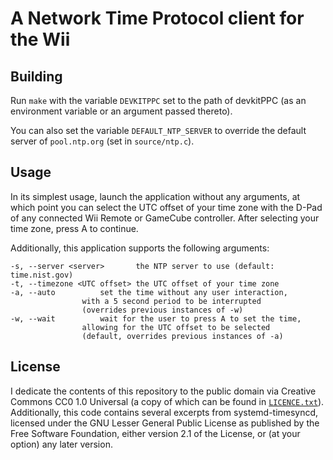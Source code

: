# A Network Time Protocol client for the Wii

## Building

Run `make` with the variable `DEVKITPPC` set to the path of devkitPPC (as an environment variable or an argument passed thereto).

You can also set the variable `DEFAULT_NTP_SERVER` to override the default server of `pool.ntp.org` (set in `source/ntp.c`).

## Usage

In its simplest usage, launch the application without any arguments, at which point you can select the UTC offset of your time zone with the D-Pad of any connected Wii Remote or GameCube controller. After selecting your time zone, press A to continue.

Additionally, this application supports the following arguments:
```
-s, --server <server>		the NTP server to use (default: time.nist.gov)
-t, --timezone <UTC offset>	the UTC offset of your time zone
-a, --auto			set the time without any user interaction,
				with a 5 second period to be interrupted
				(overrides previous instances of -w)
-w, --wait			wait for the user to press A to set the time,
				allowing for the UTC offset to be selected
				(default, overrides previous instances of -a)
```

## License

I dedicate the contents of this repository to the public domain via Creative Commons CC0 1.0 Universal \(a copy of which can be found in [`LICENCE.txt`](/LICENCE.txt)\). Additionally, this code contains several excerpts from systemd-timesyncd, licensed under the GNU Lesser General Public License as published by the Free Software Foundation, either version 2.1 of the License, or (at your option) any later version.
